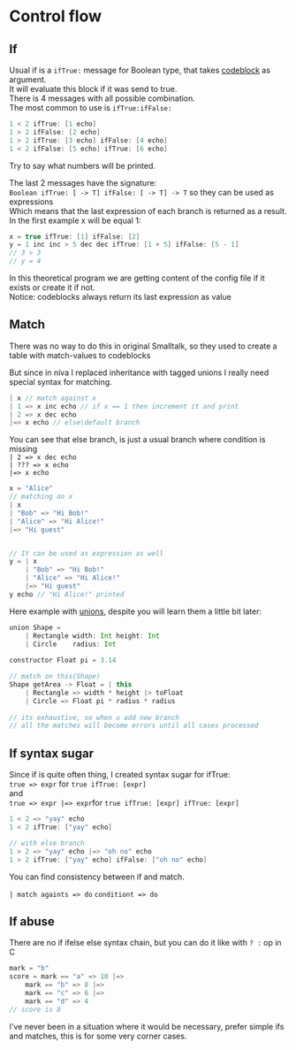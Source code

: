 # Control flow

## If
Usual if is a `ifTrue:` message for Boolean type, that takes [codeblock](CodeBlocks.md) as argument.  
It will evaluate this block if it was send to true.  
There is 4 messages with all possible combination.  
The most common to use is `ifTrue:ifFalse:`  
```Scala
1 < 2 ifTrue: [1 echo]
1 > 2 ifFalse: [2 echo]
1 > 2 ifTrue: [3 echo] ifFalse: [4 echo]
1 < 2 ifFalse: [5 echo] ifTrue: [6 echo]
```
Try to say what numbers will be printed.  

The last 2 messages have the signature:   
`Boolean ifTrue: [ -> T] ifFalse: [ -> T] -> T` so they can be used as expressions   
Which means that the last expression of each branch is returned as a result.  
In the first example x will be equal 1:  
```Scala
x = true ifTrue: [1] ifFalse: [2]
y = 1 inc inc > 5 dec dec ifTrue: [1 + 5] ifFalse: [5 - 1]
// 3 > 3 
// y = 4
```

In this theoretical program we are getting content of the config file if it exists or create it if not.  
Notice: codeblocks always return its last expression as value

## Match
There was no way to do this in original Smalltalk, so they used to create 
a table with match-values to codeblocks  

But since in niva I replaced inheritance with tagged unions I really need special syntax for matching.  
```Scala
| x // match against x
| 1 => x inc echo // if x == 1 then increment it and print
| 2 => x dec echo
|=> x echo // else\default branch
```
You can see that else branch, is just a usual branch where condition is missing  
`| 2 => x dec echo`  
`| ??? => x echo`  
`|=> x echo`

```Scala
x = "Alice"
// matching on x
| x
| "Bob" => "Hi Bob!"
| "Alice" => "Hi Alice!"
|=> "Hi guest"


// It can be used as expression as well
y = | x
    | "Bob" => "Hi Bob!"
    | "Alice" => "Hi Alice!"
    |=> "Hi guest"
y echo // "Hi Alice!" printed
```

Here example with [unions](Unions.md), despite you will learn them a little bit later:

```Scala
union Shape =
    | Rectangle width: Int height: Int
    | Circle    radius: Int
    
constructor Float pi = 3.14

// match on this(Shape)
Shape getArea -> Float = | this 
    | Rectangle => width * height |> toFloat
    | Circle => Float pi * radius * radius
    
// its exhaustive, so when u add new branch 
// all the matches will become errors until all cases processed
```


## If syntax sugar
Since if is quite often thing, I created syntax sugar for ifTrue:    
`true => expr` for `true ifTrue: [expr]`    
and    
`true => expr |=> expr`for `true ifTrue: [expr] ifTrue: [expr]`

```Scala
1 < 2 => "yay" echo
1 < 2 ifTrue: ["yay" echo]

// with else branch
1 > 2 => "yay" echo |=> "oh no" echo
1 > 2 ifTrue: ["yay" echo] ifFalse: ["oh no" echo]
```
You can find consistency between if and match.

`| match againts => do`
`conditiont => do`

## If abuse
There are no if ifelse else syntax chain, but you can do it like with `? :` op in C
```Scala
mark = "b"
score = mark == "a" => 10 |=>
    mark == "b" => 8 |=>
    mark == "c" => 6 |=>
    mark == "d" => 4
// score is 8 
```

I've never been in a situation where it would be necessary, prefer simple ifs and matches, this is for some very corner cases.
    